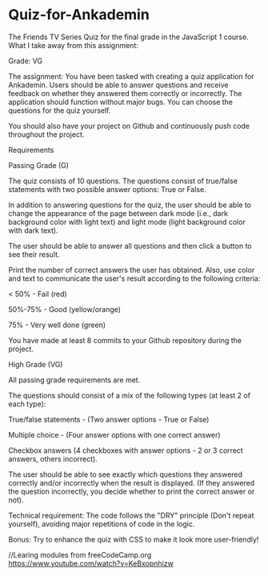 # Quiz-for-Ankademin

The Friends TV Series Quiz for the final grade in the JavaScript 1 course.
What I take away from this assignment:

Grade:  VG

The assignment:
You have been tasked with creating a quiz application for Ankademin. Users should be able to answer questions and receive feedback on whether they answered them correctly or incorrectly. The application should function without major bugs. You can choose the questions for the quiz yourself.

You should also have your project on Github and continuously push code throughout the project.

Requirements

Passing Grade (G)

The quiz consists of 10 questions. The questions consist of true/false statements with two possible answer options: True or False.

In addition to answering questions for the quiz, the user should be able to change the appearance of the page between dark mode (i.e., dark background color with light text) and light mode (light background color with dark text).

The user should be able to answer all questions and then click a button to see their result.

Print the number of correct answers the user has obtained. Also, use color and text to communicate the user's result according to the following criteria:

< 50% - Fail (red)

50%-75% - Good (yellow/orange)

75% - Very well done (green)

You have made at least 8 commits to your Github repository during the project.

High Grade (VG)

All passing grade requirements are met.

The questions should consist of a mix of the following types (at least 2 of each type):

True/false statements - (Two answer options - True or False)

Multiple choice - (Four answer options with one correct answer)

Checkbox answers (4 checkboxes with answer options - 2 or 3 correct answers, others incorrect).

The user should be able to see exactly which questions they answered correctly and/or incorrectly when the result is displayed. (If they answered the question incorrectly, you decide whether to print the correct answer or not).

Technical requirement: The code follows the "DRY" principle (Don't repeat yourself), avoiding major repetitions of code in the logic.

Bonus: Try to enhance the quiz with CSS to make it look more user-friendly!

//Learing modules from freeCodeCamp.org 
https://www.youtube.com/watch?v=KeBxopnhizw
